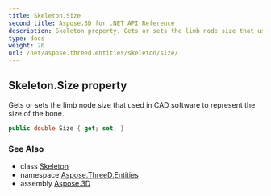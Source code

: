 ```yaml
---
title: Skeleton.Size
second_title: Aspose.3D for .NET API Reference
description: Skeleton property. Gets or sets the limb node size that used in CAD software to represent the size of the bone
type: docs
weight: 20
url: /net/aspose.threed.entities/skeleton/size/
---
```

## Skeleton.Size property

Gets or sets the limb node size that used in CAD software to represent the size of the bone.

```csharp
public double Size { get; set; }
```

### See Also

* class [Skeleton](../)
* namespace [Aspose.ThreeD.Entities](../../../aspose.threed.entities/)
* assembly [Aspose.3D](../../../)


